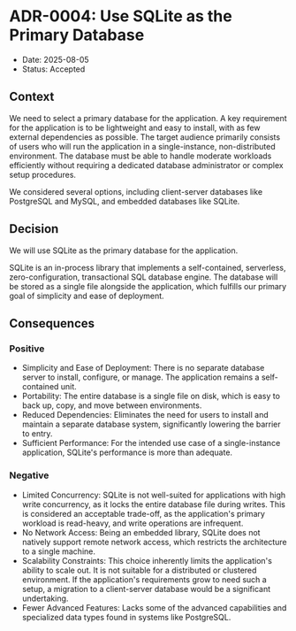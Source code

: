 # ADR-0004: Use SQLite as the Primary Database

- Date: 2025-08-05
- Status: Accepted

## Context

We need to select a primary database for the application. A key requirement for the application is to be lightweight and easy to install, with as few external dependencies as possible. The target audience primarily consists of users who will run the application in a single-instance, non-distributed environment. The database must be able to handle moderate workloads efficiently without requiring a dedicated database administrator or complex setup procedures.

We considered several options, including client-server databases like PostgreSQL and MySQL, and embedded databases like SQLite.

## Decision

We will use SQLite as the primary database for the application.

SQLite is an in-process library that implements a self-contained, serverless, zero-configuration, transactional SQL database engine. The database will be stored as a single file alongside the application, which fulfills our primary goal of simplicity and ease of deployment.

## Consequences

### Positive

* Simplicity and Ease of Deployment: There is no separate database server to install, configure, or manage. The application remains a self-contained unit.
* Portability: The entire database is a single file on disk, which is easy to back up, copy, and move between environments.
* Reduced Dependencies: Eliminates the need for users to install and maintain a separate database system, significantly lowering the barrier to entry.
* Sufficient Performance: For the intended use case of a single-instance application, SQLite's performance is more than adequate.

### Negative

* Limited Concurrency: SQLite is not well-suited for applications with high write concurrency, as it locks the entire database file during writes. This is considered an acceptable trade-off, as the application's primary workload is read-heavy, and write operations are infrequent.
* No Network Access: Being an embedded library, SQLite does not natively support remote network access, which restricts the architecture to a single machine.
* Scalability Constraints: This choice inherently limits the application's ability to scale out. It is not suitable for a distributed or clustered environment. If the application's requirements grow to need such a setup, a migration to a client-server database would be a significant undertaking.
* Fewer Advanced Features: Lacks some of the advanced capabilities and specialized data types found in systems like PostgreSQL.
